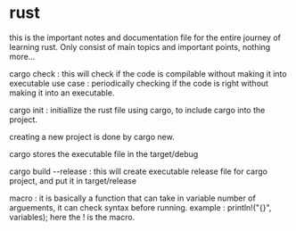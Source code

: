 # rust
this is the important notes and documentation file for the entire journey of learning rust.
Only consist of main topics and important points, nothing more...

cargo check : this will check if the code is compilable without making it into executable
use case : periodically checking if the code is right without making it into an executable.

cargo init : initiallize the rust file using cargo, to include cargo into the project.

creating a new project is done by cargo new.

cargo stores the executable file in the target/debug

cargo build --release : this will create executable release file for cargo project, and put it in target/release

macro : it is basically a function that can take in variable number of arguements, it can check syntax before running.
example : println!("{}", variables); here the ! is the macro.

